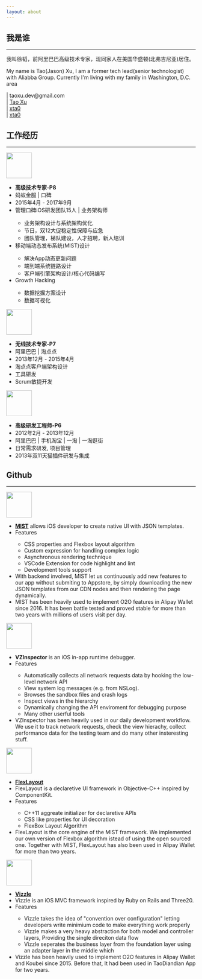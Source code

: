 ```yaml
---
layout: about
---
```


<section class="about-me">
<h2 class="about-h2">我是谁</h2>
<hr>
<p class="about-content">我叫徐韬，前阿里巴巴高级技术专家，现同家人在美国华盛顿(北弗吉尼亚)居住。</p>
<p class="about-content">My name is Tao(Jason) Xu, I am a former tech lead(senior technologist) with Aliabba Group. Currently I'm living with my family in Washington, D.C. area</p>

<div class="md-flex-v about-contact">
    <div><i class="fas fa-envelope"></i> | taoxu.dev@gmail.com </div>
    <div><i class="fab fa-linkedin-in"></i> | <a href="https://www.linkedin.com/in/ta0xu/">Tao Xu</a></div>
        <div><i class="fab fa-github"></i> | <a href="https://github.com/xta0">xta0</a></div>
    <div><i class="fab fa-twitter"></i> | <a href="https://twitter.com/ecs_tee">xta0</a></div>
</div>
<!-- <div class="md-flex-h">
    <div class="md-flex-v about-contact">
        <div><i class="fas fa-envelope"></i> | taoxu.dev@gmail.com </div>
        <div><i class="fab fa-linkedin-in"></i> | <a href="https://www.linkedin.com/in/ta0xu/">Tao Xu</a></div>
    </div>
    <div class="md-flex-v about-contact">
        <div><i class="fab fa-github"></i> | <a href="https://github.com/xta0">xta0</a></div>
        <div><i class="fab fa-twitter"></i> | <a href="https://twitter.com/ecs_tee">xta0</a></div>
    </div>
</div> -->
</section>


<section class="about-exp">
    <h2 class="md-p-center about-h2">工作经历</h2>
    <hr>
    <div class="md-flex-h md-flex-no-wrap about-exp-item">
        <div  class="about-logo-wrapper">
            <img class="about-logo" src="{{site.baseurl}}/assets/images/about/alipay-logo.png" width="68px">
        </div>
        <ul class="md-margin-left-24">
            <li><strong>高级技术专家-P8 </strong></li>
            <li>蚂蚁金服 | 口碑</li>
            <li>2015年4月 - 2017年9月</li>
            <li>管理口碑iOS研发团队15人 | 业务架构师 </li>
            <ul>
                <li>业务架构设计与系统架构优化</li>
                <li>节日，双12大促稳定性保障与应急</li>
                <li>团队管理，梯队建设，人才招聘，新人培训</li>
            </ul>
            <li>移动端动态发布系统(MIST)设计</li>
            <ul>
                <li>解决App动态更新问题</li>
                <li>端到端系统链路设计</li>
                <li>客户端引擎架构设计/核心代码编写</li>
            </ul>
            <li>Growth Hacking</li>
            <ul>
                <li>数据挖掘方案设计</li>
                <li>数据可视化</li>
            </ul>
        </ul>
    </div>
    <div class="md-flex-h md-flex-no-wrap about-exp-item">
        <div>
            <img src="{{site.baseurl}}/assets/images/about/tdd-logo.png" width="68px">
        </div>
        <ul class="md-margin-left-24">
            <li><strong>无线技术专家-P7 </strong></li>
            <li>阿里巴巴 | 淘点点</li>
            <li>2013年12月 - 2015年4月</li>
            <li>淘点点客户端架构设计</li>
            <li>工具研发</li>
            <li>Scrum敏捷开发</li>
        </ul>
    </div>
    <div class="md-flex-h md-flex-no-wrap about-exp-item">
        <div class="about-logo-wrapper">
            <img src="{{site.baseurl}}/assets/images/about/tb-logo.png" width="68px">
        </div>
        <ul class="md-margin-left-24">
            <li><strong>高级研发工程师-P6</strong></li>
            <li>2012年2月 - 2013年12月</li>
            <li>阿里巴巴 | 手机淘宝 | 一淘 | 一淘逛街 </li>
            <li>日常需求研发, 项目管理</li>
            <li>2013年双11天猫插件研发与集成</li>
        </ul>
    </div>
</section>
<section class="about-github">
    <h2 class="md-p-center about-h2">Github </h2>
    <hr>
    <div class="md-flex-h md-flex-no-wrap">
        <div class="about-logo-wrapper">
            <img class="about-logo" src="{{site.baseurl}}/assets/images/about/mist-logo.png" width="68px">
        </div>
        <ul class="md-margin-left-24">
            <li><a href="https://github.com/Vizzle/MIST"><strong>MIST</strong></a> allows iOS developer to create native UI with JSON templates.</li>
            <li>Features</li>
                <ul>
                    <li>CSS properties and Flexbox layout algorithm</li>
                    <li>Custom expression for handling complex logic</li>
                    <li>Asynchronous rendering technique</li>
                    <li>VSCode Extension for code highlight and lint</li>
                    <li>Development tools support</li>
                </ul>
            <li>With backend involved, MIST let us continuously add new features to our app without submiting to Appstore, by simply downloading the new JSON templates from our CDN nodes and then rendering the page dynamically.</li>
            <li>MIST has been heavily used to implement O2O features in Alipay Wallet since 2016. It has been battle tested and proved stable for more than two years with millions of users visit per day. 
            </li>
        </ul>
    </div>
    <div class="md-flex-h md-flex-no-wrap">
        <div  class="about-logo-wrapper"><img class="about-logo" src="{{site.baseurl}}/assets/images/about/inspector-logo.png" width="68px"></div>
        <div class="about-showcase-p">
            <ul class="md-margin-left-24">
                <li><a hre="https://github.com/xta0/VZInspector"><strong>VZInspector</strong></a> is an iOS in-app runtime debugger.</li>
                <li>Features</li>
                    <ul>
                        <li>Automatically collects all network requests data by hooking the low-level network API </li>
                        <li>View system log messages (e.g. from NSLog).</li>
                        <li>Browses the sandbox files and crash logs</li>
                        <li>Inspect views in the hierarchy</li>
                        <li>Dynamically changing the API enviroment for debugging purpose</li>
                        <li>Many other userful tools</li>
                    </ul>
                <li>VZInspector has been heavily used in our daily development workflow. We use it to track network requests, check the view hierachy, collect performance data for the testing team and do many other insteresting stuff.</li>
            </ul>
        </div>
    </div>
    <div class="md-flex-h md-flex-no-wrap">
        <div  class="about-logo-wrapper">
            <img class="about-logo" src="{{site.baseurl}}/assets/images/about/flex-logo.png" width="68px">
        </div>
        <ul class="md-margin-left-24">
            <li><a href="https://github.com/Vizzle/VZFlexLayout"><strong>FlexLayout</strong></a></li>  
            <li>FlexLayout is a declaretive UI framework in Objective-C++ inspired by   ComponentKit.</li>
            <li>Features</li>
            <ul>
                <li>C++11 aggreate initializer for declaretive APIs</li>
                <li>CSS like properties for UI decoration</li>
                <li>FlexBox Layout Algorithm</li>
            </ul>
            <li> FlexLayout is the core engine of the MIST framework. We implemented our own version of Flexbox algorithm istead of using the open sourced one. Together with MIST, FlexLayout has also been used in Alipay Wallet for more than two years. </li>
        </ul>
    </div>
    <div class="md-flex-h md-flex-no-wrap">
        <div  class="about-logo-wrapper">
            <img class="about-logo" src="{{site.baseurl}}/assets/images/about/vz-logo.png" width="68px">
        </div>
        <ul class="md-margin-left-24">
            <li><a href="https://github.com/Vizzle/Vizzle"><strong>Vizzle</strong></a></li>  
            <li>Vizzle is an iOS MVC framework inspired by Ruby on Rails and Three20.</li>
            <li>Features</li>
            <ul>
                <li>Vizzle takes the idea of "convention over configuration" letting developers write minimium code to make everything work properly</li>
                <li>Vizzle makes a very heavy abstraction for both model and controller layers, Providing the single direciton data flow </li>
                 <li>Vizzle seperates the business layer from the foundation layer using an adapter layer in the middle which  </li>
            </ul>
            <li>Vizzle has been heavily used to implement O2O features in Alipay Wallet and Koubei since 2015. Before that, It had been used in TaoDiandian App for two years. 
            </li>
        </ul>
    </div>
</section>

